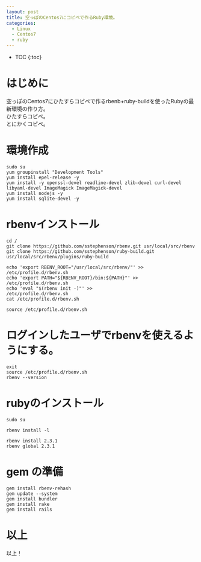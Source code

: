 ```yaml
---
layout: post
title: 空っぽのCentos7にコピペで作るRuby環境。
categories:
  - Linux
  - Centos7
  - ruby
---
```


* TOC
{:toc}

# はじめに

空っぽのCentos7にひたすらコピペで作るrbenb+ruby-buildを使ったRubyの最新環境の作り方。  
ひたすらコピペ。  
とにかくコピペ。  

# 環境作成
```
sudo su
yum groupinstall "Development Tools"
yum install epel-release -y
yum install -y openssl-devel readline-devel zlib-devel curl-devel libyaml-devel ImageMagick ImageMagick-devel
yum install nodejs -y
yum install sqlite-devel -y
```

# rbenvインストール
```
cd /
git clone https://github.com/sstephenson/rbenv.git usr/local/src/rbenv
git clone https://github.com/sstephenson/ruby-build.git usr/local/src/rbenv/plugins/ruby-build

echo 'export RBENV_ROOT="/usr/local/src/rbenv/"' >> /etc/profile.d/rbenv.sh
echo 'export PATH="${RBENV_ROOT}/bin:${PATH}"' >>   /etc/profile.d/rbenv.sh
echo 'eval "$(rbenv init -)"' >>                    /etc/profile.d/rbenv.sh
cat /etc/profile.d/rbenv.sh

source /etc/profile.d/rbenv.sh
```

# ログインしたユーザでrbenvを使えるようにする。
```
exit
source /etc/profile.d/rbenv.sh
rbenv --version
```

# rubyのインストール
```
sudo su

rbenv install -l

rbenv install 2.3.1
rbenv global 2.3.1
```

# gem の準備
```
gem install rbenv-rehash
gem update --system
gem install bundler
gem install rake
gem install rails
```

# 以上

以上！
